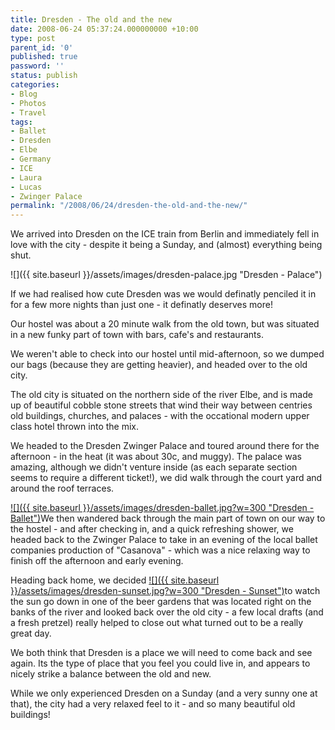 ```yaml
---
title: Dresden - The old and the new
date: 2008-06-24 05:37:24.000000000 +10:00
type: post
parent_id: '0'
published: true
password: ''
status: publish
categories:
- Blog
- Photos
- Travel
tags:
- Ballet
- Dresden
- Elbe
- Germany
- ICE
- Laura
- Lucas
- Zwinger Palace
permalink: "/2008/06/24/dresden-the-old-and-the-new/"
---
```

We arrived into Dresden on the ICE train from Berlin and immediately fell in love with the city - despite it being a Sunday, and (almost) everything being shut.

![]({{ site.baseurl }}/assets/images/dresden-palace.jpg "Dresden - Palace")

If we had realised how cute Dresden was we would definatly penciled it in for a few more nights than just one - it definatly deserves more!

Our hostel was about a 20 minute walk from the old town, but was situated in a new funky part of town with bars, cafe's and restaurants.

We weren't able to check into our hostel until mid-afternoon, so we dumped our bags (because they are getting heavier), and headed over to the old city.

The old city is situated on the northern side of the river Elbe, and is made up of beautiful cobble stone streets that wind their way between centries old buildings, churches, and palaces - with the occational modern upper class hotel thrown into the mix.

We headed to the Dresden Zwinger Palace and toured around there for the afternoon - in the heat (it was about 30c, and muggy). The palace was amazing, although we didn't venture inside (as each separate section seems to require a different ticket!), we did walk through the court yard and around the roof terraces.

[![]({{ site.baseurl }}/assets/images/dresden-ballet.jpg?w=300 "Dresden - Ballet")](http://modrich.wordpress.com/2008/06/24/dresden-the-old-and-the-new/dresden-ballet/)We then wandered back through the main part of town on our way to the hostel - and after checking in, and a quick refreshing shower, we headed back to the Zwinger Palace to take in an evening of the local ballet companies production of "Casanova" - which was a nice relaxing way to finish off the afternoon and early evening.

Heading back home, we decided [![]({{ site.baseurl }}/assets/images/dresden-sunset.jpg?w=300 "Dresden - Sunset")](http://modrich.wordpress.com/2008/06/24/dresden-the-old-and-the-new/dresden-sunset/)to watch the sun go down in one of the beer gardens that was located right on the banks of the river and looked back over the old city - a few local drafts (and a fresh pretzel) really helped to close out what turned out to be a really great day.

We both think that Dresden is a place we will need to come back and see again. Its the type of place that you feel you could live in, and appears to nicely strike a balance between the old and new.

While we only experienced Dresden on a Sunday (and a very sunny one at that), the city had a very relaxed feel to it - and so many beautiful old buildings!

